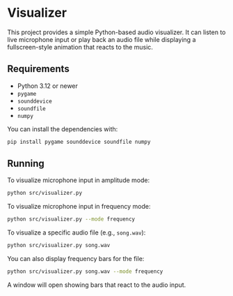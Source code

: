 # Visualizer

This project provides a simple Python-based audio visualizer. It can listen to live microphone input or play back an audio file while displaying a fullscreen-style animation that reacts to the music.

## Requirements
- Python 3.12 or newer
- `pygame`
- `sounddevice`
- `soundfile`
- `numpy`

You can install the dependencies with:

```bash
pip install pygame sounddevice soundfile numpy
```

## Running

To visualize microphone input in amplitude mode:

```bash
python src/visualizer.py
```

To visualize microphone input in frequency mode:

```bash
python src/visualizer.py --mode frequency
```

To visualize a specific audio file (e.g., `song.wav`):

```bash
python src/visualizer.py song.wav
```

You can also display frequency bars for the file:

```bash
python src/visualizer.py song.wav --mode frequency
```

A window will open showing bars that react to the audio input.
